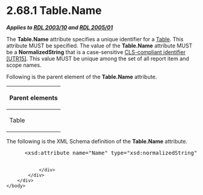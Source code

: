 <html dir="LTR" xmlns:mshelp="http://msdn.microsoft.com/mshelp" xmlns:ddue="http://ddue.schemas.microsoft.com/authoring/2003/5" xmlns:xlink="http://www.w3.org/1999/xlink" xmlns:tool="http://www.microsoft.com/tooltip">
    <head>
        <meta http-equiv="Content-Type" content="text/html; CHARSET=utf-8"></meta>
        <meta name="save" content="history"></meta>
        <title>2.68.1 Table.Name</title>
        <xml>
            <mshelp:toctitle title="2.68.1 Table.Name"></mshelp:toctitle>
            <mshelp:rltitle title="[MS-RDL]: Table.Name"></mshelp:rltitle>
            <mshelp:keyword index="A" term="f0b4e16b-254f-4e6e-a580-5100466b7842"></mshelp:keyword>
            <mshelp:attr name="DCSext.ContentType" value="open specification"></mshelp:attr>
            <mshelp:attr name="AssetID" value="f0b4e16b-254f-4e6e-a580-5100466b7842"></mshelp:attr>
            <mshelp:attr name="TopicType" value="kbRef"></mshelp:attr>
            <mshelp:attr name="DCSext.Title" value="[MS-RDL]: Table.Name" />
        </xml>
    </head>
    <body>
        <div id="header">
            <h1 class="heading">2.68.1 Table.Name</h1>
        </div>
        <div id="mainSection">
            <div id="mainBody">
                <div id="allHistory" class="saveHistory"></div>
                <div id="sectionSection0" class="section" name="collapseableSection">
                    

<p><b><i>Applies to </i></b><a href="a7e2ad00-07c8-4f6d-80ab-3ad55df7b233.html"><b><i>RDL 2003/10</i></b></a><b>
<i>and </i></b><a href="3ebe2912-4958-4832-b391-cad1f5e13338.html"><b><i>RDL 2005/01</i></b></a></p>

<p>The <b>Table.Name</b> attribute specifies a unique
identifier for a <a href="660db744-699e-4ca3-a2d6-a5cab4bcf9b0.html">Table</a>.
This attribute MUST be specified. The value of the <b>Table.Name</b> attribute
MUST be a <b>NormalizedString</b> that is a case-sensitive <a href="b2482b3f-74ab-4ca8-a9e5-c07955011743.html#gt_cb2ad790-a668-429f-84fa-f3dd67517e9b">CLS-compliant identifier</a> <a href="https://go.microsoft.com/fwlink/?LinkId=147989">[UTR15]</a>. This value
MUST be unique among the set of all report item and scope names.</p>

<p>Following is the parent element of the <b>Table.Name</b>
attribute.</p>

<table>
 <thead>
  <tr>
   <th>
   <p>Parent elements</p>
   </th>
  </tr>
 </thead>
 <tr>
  <td>
  <p>Table</p>
  </td>
 </tr>
</table>

<p>The following is the XML Schema definition of the <b>Table.Name</b>
attribute.</p>

<dl>
<dd>
<div><pre> &lt;xsd:attribute name=&quot;Name&quot; type=&quot;xsd:normalizedString&quot; use=&quot;required&quot; /&gt;
  
</pre></div>
</dd></dl>


                </div>
            </div>
        </div>
    </body>
</html>
